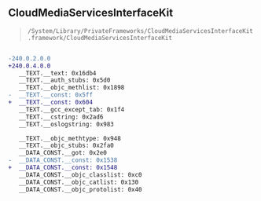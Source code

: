 ## CloudMediaServicesInterfaceKit

> `/System/Library/PrivateFrameworks/CloudMediaServicesInterfaceKit.framework/CloudMediaServicesInterfaceKit`

```diff

-240.0.2.0.0
+240.0.4.0.0
   __TEXT.__text: 0x16db4
   __TEXT.__auth_stubs: 0x5d0
   __TEXT.__objc_methlist: 0x1898
-  __TEXT.__const: 0x5ff
+  __TEXT.__const: 0x604
   __TEXT.__gcc_except_tab: 0x1f4
   __TEXT.__cstring: 0x2ad6
   __TEXT.__oslogstring: 0x983

   __TEXT.__objc_methtype: 0x948
   __TEXT.__objc_stubs: 0x2fa0
   __DATA_CONST.__got: 0x2e0
-  __DATA_CONST.__const: 0x1538
+  __DATA_CONST.__const: 0x1548
   __DATA_CONST.__objc_classlist: 0xc0
   __DATA_CONST.__objc_catlist: 0x130
   __DATA_CONST.__objc_protolist: 0x40

```
